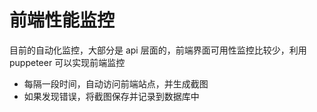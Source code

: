 # 前端性能监控

目前的自动化监控，大部分是 api 层面的，前端界面可用性监控比较少，利用 puppeteer 可以实现前端监控

- 每隔一段时间，自动访问前端站点，并生成截图
- 如果发现错误，将截图保存并记录到数据库中
